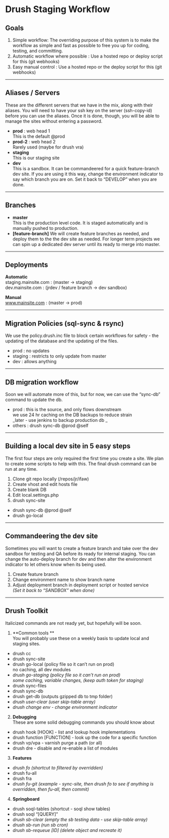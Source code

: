 Drush Staging Workflow
======================

## Goals
1. Simple workflow: The overriding purpose of this system is to make the workflow as simple and fast as possible to free you up for coding, testing, and committing.
2. Automatic workflow where possible : Use a hosted repo or deploy script for this (git webhooks)
3. Easy manual control : Use a hosted repo or the deploy script for this (git webhooks)

----

## Aliases / Servers
These are the different servers that we have in the mix, along with their aliases. You will need to have your ssh key on the server (ssh-copy-id) before you can use the aliases. Once it is done, though, you will be able to manage the sites without entering a password.

- **prod** : web head 1  
This is the default @prod
- **prod-2** : web head 2  
Rarely used (maybe for drush vra)
- **staging**  
This is our staging site
- **dev**  
This is a sandbox. It can be commandeered for a quick feature-branch dev site. If you are using it this way, change the environment indicator to say which branch you are on. Set it back to “DEVELOP” when you are done.

----

## Branches
- **master**  
This is the production level code. It is staged automatically and is manually pushed to production.
- **[feature-branch]** 
We will create feature branches as needed, and deploy them to the the dev site as needed. For longer term projects we can spin up a dedicated dev server until its ready to merge into master.

----

## Deployments  
**Automatic**  
staging.mainsite.com : (master -> staging)  
dev.mainsite.com : (jrdev / feature branch -> dev sandbox)  

**Manual**   
www.mainsite.com : (master -> prod)

----

## Migration Policies (sql-sync & rsync)
We use the policy.drush.inc file to block certain workflows for safety - the updating of the database and the updating of the files.

- prod : no updates  
- staging : restricts to only update from master  
- dev : allows anything  

----

## DB migration workflow
Soon we will automate more of this, but for now, we can use the “sync-db” command to update the db.

- prod : this is the source, and only flows downstream  
  we use 24 hr caching on the DB backups to reduce strain  
  _later - use jenkins to backup production db  _
- others : drush sync-db @prod @self

----

## Building a local dev site in 5 easy steps
The first four steps are only required the first time you create a site. We plan to create some scripts to help with this. The final drush command can be run at any time.  

1. Clone git repo locally (/repos/jr/ifaw)
2. Create vhost and edit hosts file
3. Create blank DB
4. Edit local.settings.php
5. drush sync-site
  - drush sync-db @prod @self
  - drush go-local

----

## Commandeering the dev site
Sometimes you will want to create a feature branch and take over the dev sandbox for testing and QA before its ready for internal staging. You can change the auto-deploy branch for dev and then alter the environment indicator to let others know when its being used.

1. Create feature branch  
2. Change environment name to show branch name  
3. Adjust deployment branch in deployment script or hosted service  
_(Set it back to “SANDBOX” when done)_

----

## Drush Toolkit
Italicized commands are not ready yet, but hopefully will be soon.  

1. **Common tools **   
  You will probably use these on a weekly basis to update local and staging sites.  
  - drush cc
  - drush sync-site
  - drush go-local (policy file so it can’t run on prod)  
    no caching, all dev modules
  - _drush go-staging (policy file so it can’t run on prod)_  
    _some caching, variable changes, (keep auth token for staging)_
  - drush sync-files
  - drush sync-db
  - drush get-db (outputs gzipped db to tmp folder)
  - _drush user-clear (user skip-table array)_
  - _drush change env - change environment indicator_  
2. **Debugging**  
  These are some solid debugging commands you should know about  
  - drush hook [HOOK] - list and lookup hook implementations  
  - drush function [FUNCTION] - look up the code for a specific function  
  - drush vp/vpa - varnish purge a path (or all)  
  - drush dre - disable and re-enable a list of modules  
3. **Features**  
  - _drush fo (shortcut to filtered by overridden)_
  - drush fu-all
  - drush fra
  - _drush fu-git (example - sync-site, then drush fo to see if anything is overridden, then fu-all, then commit)_
4. **Springboard**  
  - drush soql-tables (shortcut - soql show tables)
  - drush soql “[QUERY]”
  - _drush sb-clear (empty the sb testing data - use skip-table array)_
  - _drush sb-run (run sb cron)_
  - _drush sb-requeue [ID] (delete object and recreate it)_
